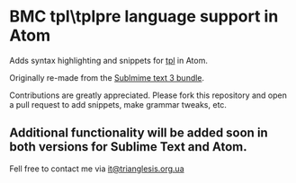 # BMC tpl\\tplpre language support in Atom

Adds syntax highlighting and snippets for [tpl](https://docs.bmc.com/docs/display/DISCO111/The+Pattern+Language+TPL) in Atom.

Originally re-made from the [Sublmime text 3 bundle](https://github.com/triaglesis/BMC_TPL_IDE).

Contributions are greatly appreciated. Please fork this repository and open a
pull request to add snippets, make grammar tweaks, etc.


## Additional functionality will be added soon in both versions for Sublime Text and Atom.

Fell free to contact me via it@trianglesis.org.ua
